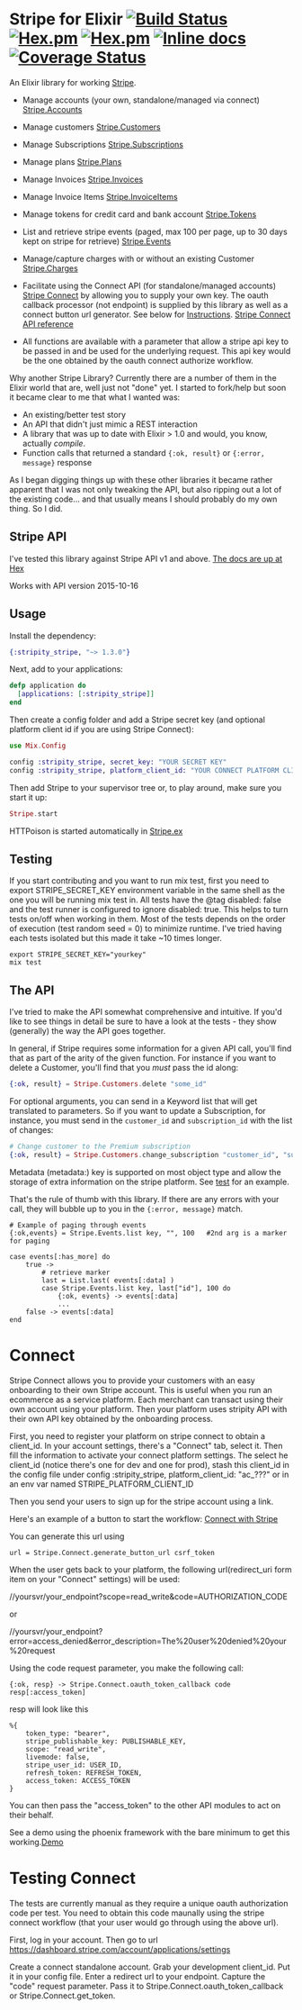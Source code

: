 # Stripe for Elixir [![Build Status](https://travis-ci.org/robconery/stripity-stripe.svg?branch=master)](https://travis-ci.org/robconery/stripity-stripe) [![Hex.pm](https://img.shields.io/hexpm/v/stripity_stripe.svg?maxAge=2592000)](https://hex.pm/packages/stripity_stripe) [![Hex.pm](https://img.shields.io/hexpm/dt/stripity_stripe.svg?maxAge=2592000)](https://hex.pm/packages/stripity_stripe) [![Inline docs](http://inch-ci.org/github/robconery/stripity-stripe.svg)](http://inch-ci.org/github/robconery/stripity-stripe) [![Coverage Status](https://coveralls.io/repos/github/robconery/stripity-stripe/badge.svg?branch=master)](https://coveralls.io/github/robconery/stripity-stripe?branch=master)

An Elixir library for working [Stripe](https://stripe.com/).

 - Manage accounts (your own, standalone/managed via connect) [Stripe.Accounts](https://github.com/robconery/stripity-stripe/blob/master/lib/stripe/accounts.ex)
 - Manage customers [Stripe.Customers](https://github.com/robconery/stripity-stripe/blob/master/lib/stripe/customers.ex)
 - Manage Subscriptions [Stripe.Subscriptions](https://github.com/robconery/stripity-stripe/blob/master/lib/stripe/subscriptions.ex)
 - Manage plans [Stripe.Plans](https://github.com/robconery/stripity-stripe/blob/master/lib/stripe/plans.ex)
 - Manage Invoices [Stripe.Invoices](https://github.com/robconery/stripity-stripe/blob/master/lib/stripe/invoices.ex)
 - Manage Invoice Items [Stripe.InvoiceItems](https://github.com/robconery/stripity-stripe/blob/master/lib/stripe/invoice_items.ex)
 - Manage tokens for credit card and bank account [Stripe.Tokens](https://github.com/robconery/stripity-stripe/blob/master/lib/stripe/tokens.ex)
 - List and retrieve stripe events (paged, max 100 per page, up to 30 days kept on stripe for retrieve) [Stripe.Events](https://github.com/robconery/stripity-stripe/blob/master/lib/stripe/events.ex)
 - Manage/capture charges with or without an existing Customer [Stripe.Charges](https://github.com/robconery/stripity-stripe/blob/master/lib/stripe/charges.ex)

- Facilitate using the Connect API (for standalone/managed accounts) [Stripe Connect](https://stripe.com/docs/connect) by allowing you to supply your own key. The oauth callback processor (not endpoint) is supplied by this library as well as a connect button url generator. See below for [Instructions](#connect). [Stripe Connect API reference](https://stripe.com/docs/connect/reference)

- All functions are available with a parameter that allow a stripe api key to be passed in and be used for the underlying request. This api key would be the one obtained by the oauth connect authorize workflow.

Why another Stripe Library? Currently there are a number of them in the Elixir world that are, well just not "done" yet. I started to fork/help but soon it became clear to me that what I wanted was:

 - An existing/better test story
 - An API that didn't just mimic a REST interaction
 - A library that was up to date with Elixir > 1.0 and would, you know, actually *compile*.
 - Function calls that returned a standard `{:ok, result}` or `{:error, message}` response

As I began digging things up with these other libraries it became rather apparent that I was not only tweaking the API, but also ripping out a lot of the existing code... and that usually means I should probably do my own thing. So I did.

## Stripe API

I've tested this library against Stripe API v1 and above. [The docs are up at Hex](http://hexdocs.pm/stripity_stripe/)

Works with API version 2015-10-16

## Usage

Install the dependency:

```ex
{:stripity_stripe, "~> 1.3.0"}
```

Next, add to your applications:

```ex
defp application do
  [applications: [:stripity_stripe]]
end
```

Then create a config folder and add a Stripe secret key (and optional platform client id if you are using Stripe Connect):

```ex
use Mix.Config

config :stripity_stripe, secret_key: "YOUR SECRET KEY"
config :stripity_stripe, platform_client_id: "YOUR CONNECT PLATFORM CLIENT ID"
```

Then add Stripe to your supervisor tree or, to play around, make sure you start it up:

```ex
Stripe.start
```
HTTPoison is started automatically in [Stripe.ex](https://github.com/robconery/stripity-stripe/blob/master/lib/stripe.ex)

## Testing
If you start contributing and you want to run mix test, first you need to export STRIPE_SECRET_KEY environment variable in the same shell as the one you will be running mix test in. All tests have the @tag disabled: false and the test runner is configured to ignore disabled: true. This helps to turn tests on/off when working in them. Most of the tests depends on the order of execution (test random seed = 0) to minimize runtime. I've tried having each tests isolated but this made it take ~10 times longer.
```
export STRIPE_SECRET_KEY="yourkey"
mix test
```

## The API

I've tried to make the API somewhat comprehensive and intuitive. If you'd like to see things in detail be sure to have a look at the tests - they show (generally) the way the API goes together.

In general, if Stripe requires some information for a given API call, you'll find that as part of the arity of the given function. For instance if you want to delete a Customer, you'll find that you *must* pass the id along:

```ex
{:ok, result} = Stripe.Customers.delete "some_id"
```

For optional arguments, you can send in a Keyword list that will get translated to parameters. So if you want to update a Subscription, for instance, you must send in the `customer_id` and `subscription_id` with the list of changes:

```ex
# Change customer to the Premium subscription
{:ok, result} = Stripe.Customers.change_subscription "customer_id", "sub_id", [plan: "premium"]
```

Metadata (metadata:) key is supported on most object type and allow the storage of extra information on the stripe platform. See [test](https://github.com/robconery/stripity-stripe/blob/master/test/stripe/customer_test.exs) for an example.

That's the rule of thumb with this library. If there are any errors with your call, they will bubble up to you in the `{:error, message}` match.

```
# Example of paging through events
{:ok,events} = Stripe.Events.list key, "", 100   #2nd arg is a marker for paging

case events[:has_more] do
    true ->
        # retrieve marker
        last = List.last( events[:data] )
        case Stripe.Events.list key, last["id"], 100 do
            {:ok, events} -> events[:data]
            ...
    false -> events[:data]
end
```
<a name="connect"></a>
# Connect

Stripe Connect allows you to provide your customers with an easy onboarding to
their own Stripe account. This is useful when you run an ecommerce as a service platform. Each merchant can transact using their own account using your platform. Then your platform uses stripity API with their own API key obtained by the onboarding process.

First, you need to register your platform on stripe connect to obtain a client_id.
In your account settings, there's a "Connect" tab, select it. Then fill the information to activate your connect platform settings. The select he client_id (notice there's one for dev and one for prod), stash this client_id in the config file under
config :stripity_stripe, platform_client_id: "ac_???"
or
in an env var named STRIPE_PLATFORM_CLIENT_ID


Then you send your users to sign up for the stripe account using a link.

Here's an example of a button to start the workflow:
<a href="https://connect.stripe.com/oauth/authorize?response_type=code&client_id=ca_32D88BD1qLklliziD7gYQvctJIhWBSQ7&scope=read_write">Connect with Stripe</a>

You can generate this url using
```
url = Stripe.Connect.generate_button_url csrf_token
```

When the user gets back to your platform, the following url(redirect_uri form item on your "Connect" settings) will be used:

//yoursvr/your_endpoint?scope=read_write&code=AUTHORIZATION_CODE

or

//yoursvr/your_endpoint?error=access_denied&error_description=The%20user%20denied%20your%20request

Using the code request parameter, you make the following call:
```
{:ok, resp} -> Stripe.Connect.oauth_token_callback code
resp[:access_token]
```
resp will look like this
```
%{
    token_type: "bearer",
    stripe_publishable_key: PUBLISHABLE_KEY,
    scope: "read_write",
    livemode: false,
    stripe_user_id: USER_ID,
    refresh_token: REFRESH_TOKEN,
    access_token: ACCESS_TOKEN
}
```

You can then pass the "access_token" to the other API modules to act on their behalf.

See a demo using the phoenix framework with the bare minimum to get this working.[Demo](https://github.com/nicrioux/stripity-connect-phoenix)

# Testing Connect
The tests are currently manual as they require a unique oauth authorization code per test. You need to obtain this code maunally using the stripe connect workflow (that your user would go through using the above url).

First, log in your account. Then go to url
https://dashboard.stripe.com/account/applications/settings

Create a connect standalone account. Grab your development client_id. Put it in your config file. Enter a redirect url to your endpoint. Capture the "code" request parameter. Pass it to Stripe.Connect.oauth_token_callback or Stripe.Connect.get_token.
